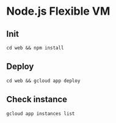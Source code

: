 # Node.js Flexible VM 

## Init

```
cd web && npm install
```

## Deploy

```
cd web && gcloud app deploy
```

## Check instance

```
gcloud app instances list
```

